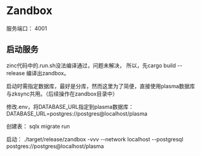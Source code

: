 # Zandbox

服务端口： 4001

## 启动服务
zinc代码中的.run.sh没法编译通过，问题未解决，
所以，先cargo build --release 编译出zandbox。

启动时需指定数据库，最好是分库，然而这里为了简便，直接使用plasma数据库与zksync共用。（后续操作在zandbox目录中）

修改.env，将DATABASE_URL指定到plasma数据库：
DATABASE_URL=postgres://postgres@localhost/plasma

创建表：
sqlx migrate run

启动：
./target/release/zandbox -vvv --network localhost --postgresql postgres://postgres@localhost/plasma

